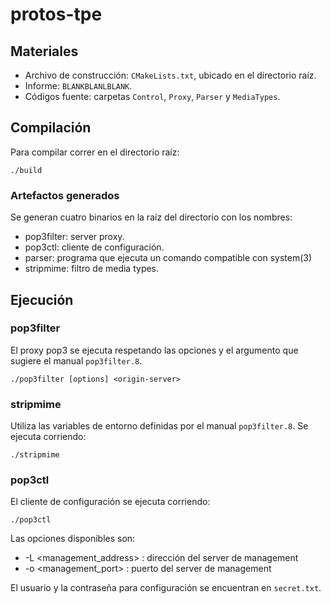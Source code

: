# protos-tpe
## Materiales

* Archivo de construcción: `CMakeLists.txt`, ubicado en el directorio raíz.
* Informe: `BLANKBLANLBLANK`.
* Códigos fuente: carpetas `Control`, `Proxy`, `Parser` y `MediaTypes`.

## Compilación

Para compilar correr en el directorio raíz:

```
./build
```

### Artefactos generados

Se generan cuatro binarios en la raíz del directorio con los nombres:

* pop3filter: server proxy.
* pop3ctl: cliente de configuración.
* parser: programa que ejecuta un comando compatible con system(3)
* stripmime: filtro de media types.

## Ejecución
### pop3filter
El proxy pop3 se ejecuta respetando las opciones y el argumento que sugiere el
manual `pop3filter.8`.
```
./pop3filter [options] <origin-server>
```
### stripmime
Utiliza las variables de entorno definidas por el manual `pop3filter.8`.
Se ejecuta corriendo:
```
./stripmime
```
### pop3ctl
El cliente de configuración se ejecuta corriendo:
```
./pop3ctl
```
Las opciones disponibles son:

* -L \<management_address\> : dirección del server de management
* -o \<management_port\> : puerto del server de management

El usuario y la contraseña para configuración se encuentran en `secret.txt`.